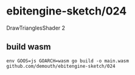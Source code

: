 # ebitengine-sketch/024

DrawTrianglesShader 2

## build wasm

```
env GOOS=js GOARCH=wasm go build -o main.wasm github.com/demouth/ebitengine-sketch/024
```
